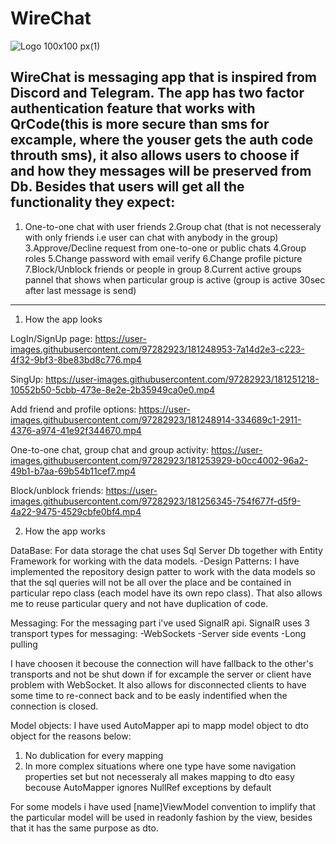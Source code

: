 # WireChat
![Logo 100x100 px(1)](https://user-images.githubusercontent.com/97282923/181274131-ba383de9-e9ef-4da0-9ab4-043d496c2497.png)

WireChat is messaging app that is inspired from Discord and Telegram.
The app has two factor authentication feature that works with QrCode(this is more secure than sms for excample, where the youser gets the auth code throuth sms),
it also allows users to choose if and how they messages will be preserved from Db. 
Besides that users will get all the functionality they expect:
-------------------------------------------------------------------
1. One-to-one chat with user friends
2.Group chat (that is not necesseraly with only friends i.e user can chat with anybody in the group)
3.Approve/Decline request from one-to-one or public chats
4.Group roles
5.Change password with email verify
6.Change profile picture
7.Block/Unblock friends or people in group
8.Current active groups pannel that shows when particular group is active (group is active 30sec after last message is send)
------------------------------------------------------------------

1. How the app looks

LogIn/SignUp page:
https://user-images.githubusercontent.com/97282923/181248953-7a14d2e3-c223-4f32-9bf3-8be83bd8c776.mp4

SingUp:
https://user-images.githubusercontent.com/97282923/181251218-10552b50-5cbb-473e-8e2e-2b35949ca0e0.mp4

Add friend and profile options:
https://user-images.githubusercontent.com/97282923/181248914-334689c1-2911-4376-a974-41e92f344670.mp4

One-to-one chat, group chat and group activity:
https://user-images.githubusercontent.com/97282923/181253929-b0cc4002-96a2-49b1-b7aa-69b54b11cef7.mp4

Block/unblock friends:
https://user-images.githubusercontent.com/97282923/181256345-754f677f-d5f9-4a22-9475-4529cbfe0bf4.mp4

2. How the app works

DataBase:
For data storage the chat uses Sql Server Db together with Entity Framework for working with the data models.
-Design Patterns:
I have implemented the repository design patter to work with the data models so that the sql queries will not be
all over the place and be contained in particular repo class (each model have its own repo class). That also allows
me to reuse particular query and not have duplication of code.

Messaging:
For the messaging part i've used SignalR api. SignalR uses 3 transport types for messaging:
-WebSockets
-Server side events
-Long pulling

I have choosen it becouse the connection will have fallback to the other's transports and not be shut down 
if for excample the server or client have problem with WebSocket.
It also allows for disconnected clients to have some time to re-connect back and to be easly indentified when the connection is closed.

Model objects:
I have used AutoMapper api to mapp model object to dto object for the reasons below:

1. No dublication for every mapping
2. In more complex situations where one type have some navigation properties set but not necesseraly all
   makes mapping to dto easy becouse AutoMapper ignores NullRef exceptions by default

For some models i have used [name]ViewModel convention to implify that the particular model will be used 
in readonly fashion by the view, besides that it has the same purpose as dto.






